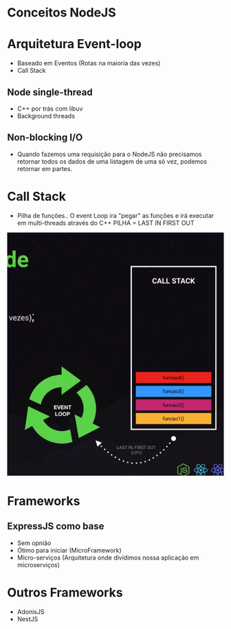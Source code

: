 # Conceitos NodeJS

# Arquitetura Event-loop

- Baseado em Eventos (Rotas na maioria das vezes)
- Call Stack

## Node single-thread

- C++ por trás com libuv
- Background threads

## Non-blocking I/O

- Quando fazemos uma requisição para o NodeJS não precisamos retornar todos os dados de uma listagem de uma só vez, podemos retornar em partes.

# Call Stack

- Pilha de funções.. O event Loop  ira "pegar" as funções e irá executar em multi-threads através do C++ PILHA = LAST IN FIRST OUT

![Conceitos%20NodeJS/Untitled.png](Conceitos%20NodeJS/Untitled.png)

# Frameworks

## ExpressJS como base

- Sem opnião
- Ótimo para iniciar (MicroFramework)
- Micro-serviços (Arquitetura onde dividimos nossa aplicação em microserviços)

# Outros Frameworks

- AdonisJS
- NestJS
